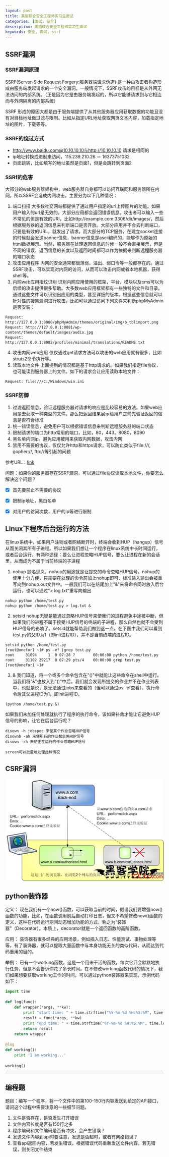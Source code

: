 ```yaml
---
layout: post
title: 美丽联合安全工程师实习生面试
categories: [面试, 安全]
description: 美丽联合安全工程师实习生面试
keywords: 安全, 面试, ssrf
---
```


## SSRF漏洞
### SSRF漏洞原理
SSRF(Server-Side Request Forgery:服务器端请求伪造) 是一种由攻击者构造形成由服务端发起请求的一个安全漏洞。一般情况下，SSRF攻击的目标是从外网无法访问的内部系统。（正是因为它是由服务端发起的，所以它能够请求到与它相连而与外网隔离的内部系统）

SSRF 形成的原因大都是由于服务端提供了从其他服务器应用获取数据的功能且没有对目标地址做过滤与限制。比如从指定URL地址获取网页文本内容，加载指定地址的图片，下载等等。

### SSRF的绕过方式
- http://www.baidu.com@10.10.10.10与http://10.10.10.10 请求是相同的
- ip地址转换成进制来访问，115.239.210.26 ＝ 16373751032
- 页面跳转，比如填写的地址虽然是页面1，但是会跳转到页面2

### SSRf的危害
大部分的web服务器架构中，web服务器自身都可以访问互联网和服务器所在内网，所以SSRF会造成内网攻击，主要分为以下几种情况：
1. 端口扫描
大多数社交网站都提供了通过用户指定的url上传图片的功能。如果用户输入的url是无效的。大部分应用都会返回错误信息。攻击者可以输入一些不常见的但是有效的URI，比如http://example.com:3306/dir/images/，然后根据服务器的返回信息来判断端口是否开放。大部分应用并不会去判断端口，只要是有效的URL，就发出了请求。而大部分的TCP服务，在建立socket连接的时候就会发送banner信息，banner信息是ascii编码的，能够作为原始的html数据展示。当然，服务器在处理返回信息的时候一般不会直接展示，但是不同的错误，返回信息的长度以及返回时间都可以作为依据来判断远程服务器的端口状态
2. 攻击应用程序
内网的安全通常都很薄弱，溢出、弱口令等一般都存在的。通过SSRF攻击，可以实现对内网的访问，从而可以攻击内网或者本地机器，获得shell等。
3. 内网web应用指纹识别
识别内网应用使用的框架，平台，模块以及cms可以为后续的攻击提供很多帮助。大多数web应用框架都有一些独特的文件和目录。通过这些文件可以识别出应用的类型，甚至详细的版本。根据这些信息就可以针对性的搜集漏洞进行攻击。比如可以通过访问下列文件来判断phpMyAdmin是否安装：
```
Request: http://127.0.0.1:8080/phpMyAdmin/themes/original/img/b_tblimport.png
Request: http://127.0.0.1:8081/wp-content/themes/default/images/audio.jpg
Request: http://127.0.0.1:8082/profiles/minimal/translations/README.txt
```
4. 攻击内网web应用
仅仅通过get请求方法可以攻击的web应用就有很多，比如struts2命令执行等。
5. 读取本地文件
上面提到的情况都是基于http请求的。如果我们指定file协议，也可能读到服务器上的文件。如下的请求会让应用读取本地文件：
```
Request: file:///C:/Windows/win.ini
```

### SSRF防御
1. 过滤返回信息，验证远程服务器对请求的响应是比较容易的方法。如果web应用是去获取一种类型的文件。那么把返回结果展示给用户之前先验证返回的信息是否符合标准
2. 统一错误信息，避免用户可以根据错误信息来判断远程服务器的端口状态
3. 限制请求的端口为http常用的端口，比如，80，443，8080，8090
4. 黑名单内网ip。避免应用被用来获取内网数据，攻击内网
5. 禁用不需要的协议，仅仅允许http和https请求，可以防止类似于file:///, gopher://, ftp://等引起的问题

参考URL：[link](http://www.freebuf.com/articles/web/20407.html)

问题：如果你的服务器存在SSRF漏洞，可以通过file协议读取本地文件，你要怎么解决这个问题？
- [x] 首先要禁止不需要的协议
- [x] 限制ip地址，黑白名单
- [x] 对用户的访问次数，用户的ip等进行限制


## Linux下程序后台运行的方法
在linux系统中，如果用户注销或者网络断开时，终端会收到HUP（hangup）信号从而关闭其所有子进程。所以如果我们想让一个程序在linux系统中长时间运行，或者后台运行，有两种途径：要么让进程忽略HUP信号，要么让进程在新的会话里，从而成为不属于当前终端的子进程
1. nohup
顾名思义，nohup的用途就是让提交的命令忽略HUP信号。nohup的使用十分方便，只需要在处理的命令前加上nohup即可，标准输入输出会被重写向到nohup.out文件中。一般我们可以在结尾加上"&"来将命令同时放入后台运行，也可以通过"> log.txt"重写向输出
```
nohup python /home/test.py
nohup python /home/test.py > log.txt &
```
2. setsid
nohup无疑是能通过忽略HUP信号来使我们的进程避免中途被中断，但如果我们的进程不属于接受HUP信号的终端的子进程，那么自然也就不会受到HUP信号的影响了。setsid就能帮助我们做到这一点。在下图中我们可以看到test.py的父ID为1（即init进程ID），并不是当前终端的进程ID。
```
setsid python /home/test.py
[root@onefor1 ~]# ps -ef |grep test.py
root     31094     1  0 07:28 ?        00:00:00 python /home/test.py
root     31102 29217  0 07:29 pts/4    00:00:00 grep test.py
[root@onefor1 ~]#
```
3. &
我们知道，将一个或多个命令包含在"()"中就能让这些命令在shell中运行。当我们将"&"也放入到"()"中后，我们就会发现所提交的作业并不在作业列表中，也就是说，是无法通过jobs来查看的（但可以通过ps -ef查看）。执行命令后其父进程ID为1，即init进程ID。
```
(python /home/test.py &)
```

如果我们未加任何处理就执行了程序的执行命令，该如果补救才能让它避免HUP信号的影响，让它在后台运行呢？
```
disown -h jobspec 来使某个作业忽略HUP信号
disownb -ah 来使所有的作业都忽略HUP信号
disown -rh 来使正在运行的作业忽略HUP信号

screen可以批量地处理此种情况
```
## CSRF漏洞
![](/images/csrf.png)
## python装饰器
定义：
现在我们有一个now()函数，可以获取当前的时间，假设我们要增强now()函数的功能，比如，在函数调用前后自动打印日志，但又不希望修改now()函数的定义，这种在代码运行期间动态增加功能的方式，称之为“装饰器”（Decorator）。本质上，decorator就是一个返回函数的高阶函数。

应用：
装饰器有很多经典的应用场景，例如插入日志、性能测试、事物处理等等，有了装饰器，就可以提取大量函数中与本身功能无关的类似代码，从而达到代码重用的目的。

举例：
已有一个working函数，这是一个用来干活的函数，每次它只会默默地执行任务，但是不会告诉你花了多长时间。在不修改working函数代码的情况下，我们如果想要获取working工作的时间，可以通过python装饰器来实现，示例代码如下：
```python
import time

def log(func):
	def wrapper(*args, **kw):
		print "start time: " + time.strftime("%Y-%m-%d %H:%S:%M", time.localtime())
		result = func(*args, **kw)
		print "end time: " + time.strftime("%Y-%m-%d %H:%S:%M", time.localtime())
		return result
	return wrapper

@log
def working():
	print 'I am working...'

working()
```

---

## 编程题
题目：编写一个程序，将一个文件中的第100-150行内容发送到给定的API接口，请问这个过程中需要注意的一些细节问题。

1. 文件是否存在，是否发生打开错误
2. 文件内容长度是否有150行之多
3. 程序编码和文件编码是否有冲突，会产生错误？
4. 发送文件内容到api时要注意，发送是否超时，或者有网络错误？
5. 查看api返回内容，若发生错误，根据错误代码重新发送文件内容，若无错误，则关闭文件结束

